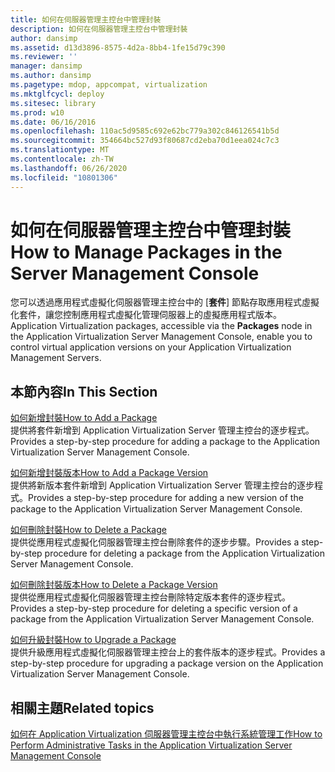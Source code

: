 ```yaml
---
title: 如何在伺服器管理主控台中管理封裝
description: 如何在伺服器管理主控台中管理封裝
author: dansimp
ms.assetid: d13d3896-8575-4d2a-8bb4-1fe15d79c390
ms.reviewer: ''
manager: dansimp
ms.author: dansimp
ms.pagetype: mdop, appcompat, virtualization
ms.mktglfcycl: deploy
ms.sitesec: library
ms.prod: w10
ms.date: 06/16/2016
ms.openlocfilehash: 110ac5d9585c692e62bc779a302c846126541b5d
ms.sourcegitcommit: 354664bc527d93f80687cd2eba70d1eea024c7c3
ms.translationtype: MT
ms.contentlocale: zh-TW
ms.lasthandoff: 06/26/2020
ms.locfileid: "10801306"
---
```

# <span data-ttu-id="9686a-103">如何在伺服器管理主控台中管理封裝</span><span class="sxs-lookup"><span data-stu-id="9686a-103">How to Manage Packages in the Server Management Console</span></span>


<span data-ttu-id="9686a-104">您可以透過應用程式虛擬化伺服器管理主控台中的 [**套件**] 節點存取應用程式虛擬化套件，讓您控制應用程式虛擬化管理伺服器上的虛擬應用程式版本。</span><span class="sxs-lookup"><span data-stu-id="9686a-104">Application Virtualization packages, accessible via the **Packages** node in the Application Virtualization Server Management Console, enable you to control virtual application versions on your Application Virtualization Management Servers.</span></span>

## <span data-ttu-id="9686a-105">本節內容</span><span class="sxs-lookup"><span data-stu-id="9686a-105">In This Section</span></span>


<a href="" id="how-to-add-a-package"></a>[<span data-ttu-id="9686a-106">如何新增封裝</span><span class="sxs-lookup"><span data-stu-id="9686a-106">How to Add a Package</span></span>](how-to-add-a-package.md)  
<span data-ttu-id="9686a-107">提供將套件新增到 Application Virtualization Server 管理主控台的逐步程式。</span><span class="sxs-lookup"><span data-stu-id="9686a-107">Provides a step-by-step procedure for adding a package to the Application Virtualization Server Management Console.</span></span>

<a href="" id="how-to-add-a-package-version"></a>[<span data-ttu-id="9686a-108">如何新增封裝版本</span><span class="sxs-lookup"><span data-stu-id="9686a-108">How to Add a Package Version</span></span>](how-to-add-a-package-version.md)  
<span data-ttu-id="9686a-109">提供將新版本套件新增到 Application Virtualization Server 管理主控台的逐步程式。</span><span class="sxs-lookup"><span data-stu-id="9686a-109">Provides a step-by-step procedure for adding a new version of the package to the Application Virtualization Server Management Console.</span></span>

<a href="" id="how-to-delete-a-package"></a>[<span data-ttu-id="9686a-110">如何刪除封裝</span><span class="sxs-lookup"><span data-stu-id="9686a-110">How to Delete a Package</span></span>](how-to-delete-a-packageserver.md)  
<span data-ttu-id="9686a-111">提供從應用程式虛擬化伺服器管理主控台刪除套件的逐步步驟。</span><span class="sxs-lookup"><span data-stu-id="9686a-111">Provides a step-by-step procedure for deleting a package from the Application Virtualization Server Management Console.</span></span>

<a href="" id="how-to-delete-a-package-version"></a>[<span data-ttu-id="9686a-112">如何刪除封裝版本</span><span class="sxs-lookup"><span data-stu-id="9686a-112">How to Delete a Package Version</span></span>](how-to-delete-a-package-version.md)  
<span data-ttu-id="9686a-113">提供從應用程式虛擬化伺服器管理主控台刪除特定版本套件的逐步程式。</span><span class="sxs-lookup"><span data-stu-id="9686a-113">Provides a step-by-step procedure for deleting a specific version of a package from the Application Virtualization Server Management Console.</span></span>

<a href="" id="how-to-upgrade-a-package"></a>[<span data-ttu-id="9686a-114">如何升級封裝</span><span class="sxs-lookup"><span data-stu-id="9686a-114">How to Upgrade a Package</span></span>](how-to-upgrade-a-package.md)  
<span data-ttu-id="9686a-115">提供升級應用程式虛擬化伺服器管理主控台上的套件版本的逐步程式。</span><span class="sxs-lookup"><span data-stu-id="9686a-115">Provides a step-by-step procedure for upgrading a package version on the Application Virtualization Server Management Console.</span></span>

## <span data-ttu-id="9686a-116">相關主題</span><span class="sxs-lookup"><span data-stu-id="9686a-116">Related topics</span></span>


[<span data-ttu-id="9686a-117">如何在 Application Virtualization 伺服器管理主控台中執行系統管理工作</span><span class="sxs-lookup"><span data-stu-id="9686a-117">How to Perform Administrative Tasks in the Application Virtualization Server Management Console</span></span>](how-to-perform-administrative-tasks-in-the-application-virtualization-server-management-console.md)

 

 





